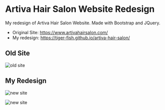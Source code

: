 # Artiva Hair Salon Website Redesign

My redesign of Artiva Hair Salon Website. Made with Bootstrap and JQuery.

- Original Site: https://www.artivahairsalon.com/
- My redesign: https://tiger-fish.github.io/artiva-hair-salon/

## Old Site 
![old site](https://github.com/tiger-fish/artiva-hair-salon/blob/main/demo/artiva-old.png)

## My Redesign 
![new site](https://github.com/tiger-fish/artiva-hair-salon/blob/main/demo/artiva-new-home.png)

![new site](https://github.com/tiger-fish/artiva-hair-salon/blob/main/demo/artiva-new.png)

